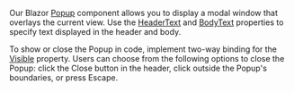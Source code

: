 Our Blazor [Popup](https://docs.devexpress.com/Blazor/DevExpress.Blazor.DxPopup) component allows you to display a modal window that overlays the current view. Use the [HeaderText](https://docs.devexpress.com/Blazor/DevExpress.Blazor.DxPopupBase.HeaderText) and [BodyText](https://docs.devexpress.com/Blazor/DevExpress.Blazor.DxPopupBase.BodyText) properties to specify text displayed in the header and body. 

To show or close the Popup in code, implement two-way binding for the [Visible](https://docs.devexpress.com/Blazor/DevExpress.Blazor.DxPopupBase.Visible) property. Users can choose from the following options to close the Popup: click the Close button in the header, click outside the Popup's boundaries, or press Escape.
